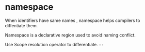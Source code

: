 # namespace

When identifiers have same names ,
namespace helps compilers to diffentiate them.

Namespace is a declarative region used to avoid naming conflict.

Use Scope resolution operator to differentiate. `::`